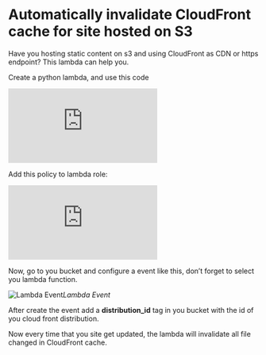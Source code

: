 
# Automatically invalidate CloudFront cache for site hosted on S3

Have you hosting static content on s3 and using CloudFront as CDN or https endpoint? This lambda can help you.

Create a python lambda, and use this code

<iframe src="https://medium.com/media/5274a2102b490c63ffb1065e5d25f661" frameborder=0></iframe>

Add this policy to lambda role:

<iframe src="https://medium.com/media/49f09b981d7e043ef19fb728a525c5cd" frameborder=0></iframe>

Now, go to you bucket and configure a event like this, don’t forget to select you lambda function.

![Lambda Event](https://cdn-images-1.medium.com/max/2000/1*QSD2icRWzYNlftkKRDAhzw.png)*Lambda Event*

After create the event add a **distribution_id** tag in you bucket with the id of you cloud front distribution.

Now every time that you site get updated, the lambda will invalidate all file changed in CloudFront cache.
